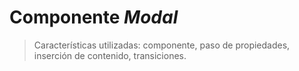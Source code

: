 # Componente _Modal_

> Características utilizadas: componente, paso de propiedades, inserción de contenido, transiciones.

<common-codepen-snippet title="Componente Modal de Vue 3" slug="mdPoyvv" tab="js,result" />
